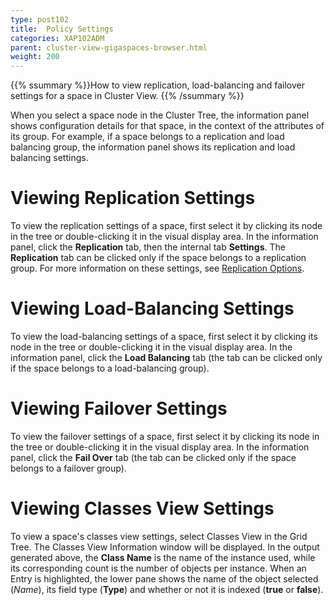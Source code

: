 ```yaml
---
type: post102
title:  Policy Settings
categories: XAP102ADM
parent: cluster-view-gigaspaces-browser.html
weight: 200
---
```


{{% ssummary %}}How to view replication, load-balancing and failover settings for a space in Cluster View. {{% /ssummary %}}



When you select a space node in the Cluster Tree, the information panel shows configuration details for that space, in the context of the attributes of its group. For example, if a space belongs to a replication and load balancing group, the information panel shows its replication and load balancing settings.

# Viewing Replication Settings

To view the replication settings of a space, first select it by clicking its node in the tree or double-clicking it in the visual display area. In the information panel, click the **Replication** tab, then the internal tab **Settings**. The **Replication** tab can be clicked only if the space belongs to a replication group.
For more information on these settings, see [Replication Options](./replication-group-gigaspaces-browser.html).

# Viewing Load-Balancing Settings

To view the load-balancing settings of a space, first select it by clicking its node in the tree or double-clicking it in the visual display area. In the information panel, click the **Load Balancing** tab (the tab can be clicked only if the space belongs to a load-balancing group).

# Viewing Failover Settings

To view the failover settings of a space, first select it by clicking its node in the tree or double-clicking it in the visual display area. In the information panel, click the **Fail Over** tab (the tab can be clicked only if the space belongs to a failover group).

# Viewing Classes View Settings

To view a space's classes view settings, select Classes View in the Grid Tree. The Classes View Information window will be displayed.
In the output generated above, the **Class Name** is the name of the instance used, while its corresponding count is the number of objects per instance. When an Entry is highlighted, the lower pane shows the name of the object selected (*Name*), its field type (**Type**) and whether or not it is indexed (**true** or **false**).

